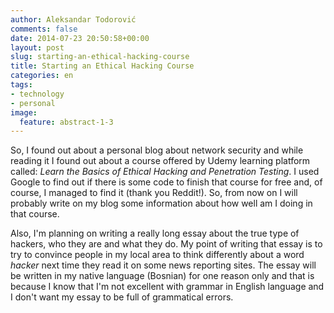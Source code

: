 ```yaml
---
author: Aleksandar Todorović
comments: false
date: 2014-07-23 20:50:58+00:00
layout: post
slug: starting-an-ethical-hacking-course
title: Starting an Ethical Hacking Course
categories: en
tags:
- technology
- personal
image:
  feature: abstract-1-3
---
```


So, I found out about a personal blog about network security and while reading it I found out about a course offered by Udemy learning platform called: _Learn the Basics of Ethical Hacking and Penetration Testing_. I used Google to find out if there is some code to finish that course for free and, of course, I managed to find it (thank you Reddit!). So, from now on I will probably write on my blog some information about how well am I doing in that course.

Also, I'm planning on writing a really long essay about the true type of hackers, who they are and what they do. My point of writing that essay is to try to convince people in my local area to think differently about a word _hacker_ next time they read it on some news reporting sites. The essay will be written in my native language (Bosnian) for one reason only and that is because I know that I'm not excellent with grammar in English language and I don't want my essay to be full of grammatical errors.

